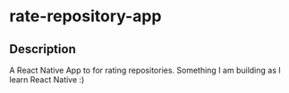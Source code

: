 # rate-repository-app

## Description
A React Native App to for rating repositories. Something I am building as I learn React Native :)